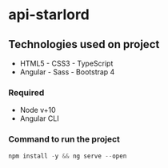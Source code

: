# api-starlord

## Technologies used on project
* HTML5 - CSS3 - TypeScript
* Angular - Sass - Bootstrap 4

### Required
* Node v+10
* Angular CLI

### Command to run the project
```js
npm install -y && ng serve --open
```
